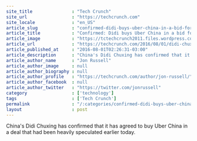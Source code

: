 ```yaml
---
site_title               : "Tech Crunch"
site_url                 : "https://techcrunch.com"
site_locale              : "en_US"
article_slug             : "confirmed-didi-buys-uber-china-in-a-bid-for-profit-will-keep-uber-brand"
article_title            : "Confirmed: Didi buys Uber China in a bid for profit, will keep Uber brand"
article_image            : "https://tctechcrunch2011.files.wordpress.com/2015/12/uber-china.jpg?w=764&h=400&crop=1"
article_url              : "https://techcrunch.com/2016/08/01/didi-chuxing-confirms-it-is-buying-ubers-business-in-china/"
article_published_at     : "2016-08-01T02:26:31-03:00"
article_description      : "China's Didi Chuxing has confirmed that it has agreed to buy Uber China in a deal that had been heavily speculated earlier today."
article_author_name      : "Jon Russell"
article_author_image     : null
article_author_biography : null
article_author_profile   : "https://techcrunch.com/author/jon-russell/"
article_author_facebook  : null
article_author_twitter   : "https://twitter.com/jonrussell"
category                 : ['technology']
tags                     : ['Tech Crunch']
permalink                : "/:categories/confirmed-didi-buys-uber-china-in-a-bid-for-profit-will-keep-uber-brand/"
layout                   : post
---
```


China's Didi Chuxing has confirmed that it has agreed to buy Uber China in a deal that had been heavily speculated earlier today.
